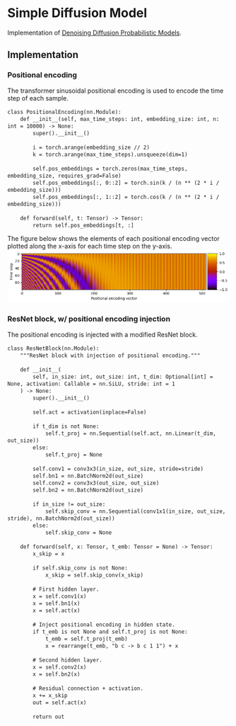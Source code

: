 # Simple Diffusion Model

Implementation of [Denoising Diffusion Probabilistic Models](https://arxiv.org/abs/2006.11239).

## Implementation

### Positional encoding

The transformer sinusoidal positional encoding is used to encode the time step of each sample.

```
class PositionalEncoding(nn.Module):
    def __init__(self, max_time_steps: int, embedding_size: int, n: int = 10000) -> None:
        super().__init__()

        i = torch.arange(embedding_size // 2)
        k = torch.arange(max_time_steps).unsqueeze(dim=1)

        self.pos_embeddings = torch.zeros(max_time_steps, embedding_size, requires_grad=False)
        self.pos_embeddings[:, 0::2] = torch.sin(k / (n ** (2 * i / embedding_size)))
        self.pos_embeddings[:, 1::2] = torch.cos(k / (n ** (2 * i / embedding_size)))

    def forward(self, t: Tensor) -> Tensor:
        return self.pos_embeddings[t, :]
```

The figure below shows the elements of each positional encoding vector plotted along the x-axis for each time step on the y-axis.
![positional encoding](./imgs/pos_enc.png)

### ResNet block, w/ positional encoding injection

The positional encoding is injected with a modified ResNet block.

```
class ResNetBlock(nn.Module):
    """ResNet block with injection of positional encoding."""

    def __init__(
        self, in_size: int, out_size: int, t_dim: Optional[int] = None, activation: Callable = nn.SiLU, stride: int = 1
    ) -> None:
        super().__init__()

        self.act = activation(inplace=False)

        if t_dim is not None:
            self.t_proj = nn.Sequential(self.act, nn.Linear(t_dim, out_size))
        else:
            self.t_proj = None

        self.conv1 = conv3x3(in_size, out_size, stride=stride)
        self.bn1 = nn.BatchNorm2d(out_size)
        self.conv2 = conv3x3(out_size, out_size)
        self.bn2 = nn.BatchNorm2d(out_size)

        if in_size != out_size:
            self.skip_conv = nn.Sequential(conv1x1(in_size, out_size, stride), nn.BatchNorm2d(out_size))
        else:
            self.skip_conv = None

    def forward(self, x: Tensor, t_emb: Tensor = None) -> Tensor:
        x_skip = x

        if self.skip_conv is not None:
            x_skip = self.skip_conv(x_skip)

        # First hidden layer.
        x = self.conv1(x)
        x = self.bn1(x)
        x = self.act(x)

        # Inject positional encoding in hidden state.
        if t_emb is not None and self.t_proj is not None:
            t_emb = self.t_proj(t_emb)
            x = rearrange(t_emb, "b c -> b c 1 1") + x

        # Second hidden layer.
        x = self.conv2(x)
        x = self.bn2(x)

        # Residual connection + activation.
        x += x_skip
        out = self.act(x)

        return out
```
